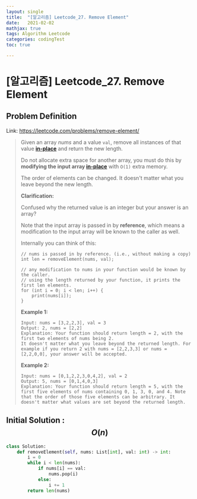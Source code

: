 ```yaml
---
layout: single
title:  "[알고리즘] Leetcode_27. Remove Element"
date:   2021-02-02
mathjax: true
tags: Algorithm Leetcode
categories: codingTest
toc: true

---
```


# [알고리즘] Leetcode_27. Remove Element

## Problem Definition

Link: https://leetcode.com/problems/remove-element/

 > Given an array *nums* and a value `val`, remove all instances of that value [**in-place**](https://en.wikipedia.org/wiki/In-place_algorithm) and return the new length.
 >
 > Do not allocate extra space for another array, you must do this by **modifying the input array [in-place](https://en.wikipedia.org/wiki/In-place_algorithm)** with `O(1)` extra memory.
 >
 > The order of elements can be changed. It doesn't matter what you leave beyond the new length.
 >
 > **Clarification:**
 >
 > Confused why the returned value is an integer but your answer is an array?
 >
 > Note that the input array is passed in by **reference**, which means a modification to the input array will be known to the caller as well.
 >
 > Internally you can think of this:
 >
 > ```
 > // nums is passed in by reference. (i.e., without making a copy)
 > int len = removeElement(nums, val);
 > 
 > // any modification to nums in your function would be known by the caller.
 > // using the length returned by your function, it prints the first len elements.
 > for (int i = 0; i < len; i++) {
 >     print(nums[i]);
 > }
 > ```
 >
 >  
 >
 > **Example 1:**
 >
 > ```
 > Input: nums = [3,2,2,3], val = 3
 > Output: 2, nums = [2,2]
 > Explanation: Your function should return length = 2, with the first two elements of nums being 2.
 > It doesn't matter what you leave beyond the returned length. For example if you return 2 with nums = [2,2,3,3] or nums = [2,2,0,0], your answer will be accepted.
 > ```
 >
 > **Example 2:**
 >
 > ```
 > Input: nums = [0,1,2,2,3,0,4,2], val = 2
 > Output: 5, nums = [0,1,4,0,3]
 > Explanation: Your function should return length = 5, with the first five elements of nums containing 0, 1, 3, 0, and 4. Note that the order of those five elements can be arbitrary. It doesn't matter what values are set beyond the returned length.
 > ```
 >
 >  

## Initial Solution : $$O(n)$$

```python
class Solution:
    def removeElement(self, nums: List[int], val: int) -> int:
        i = 0
        while i < len(nums):
            if nums[i] == val:
                nums.pop(i)
            else:
                i += 1
        return len(nums)
```

